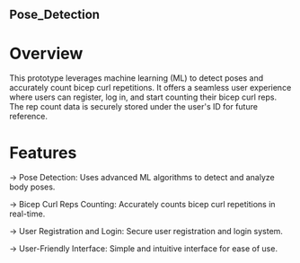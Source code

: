 ## Pose_Detection

# Overview
This prototype leverages machine learning (ML) to detect poses and accurately count bicep curl repetitions. It offers a seamless user experience where users can register, log in, and start counting their bicep curl reps. The rep count data is securely stored under the user's ID for future reference.

# Features
-> Pose Detection: Uses advanced ML algorithms to detect and analyze body poses.

-> Bicep Curl Reps Counting: Accurately counts bicep curl repetitions in real-time.

-> User Registration and Login: Secure user registration and login system.

-> User-Friendly Interface: Simple and intuitive interface for ease of use.
